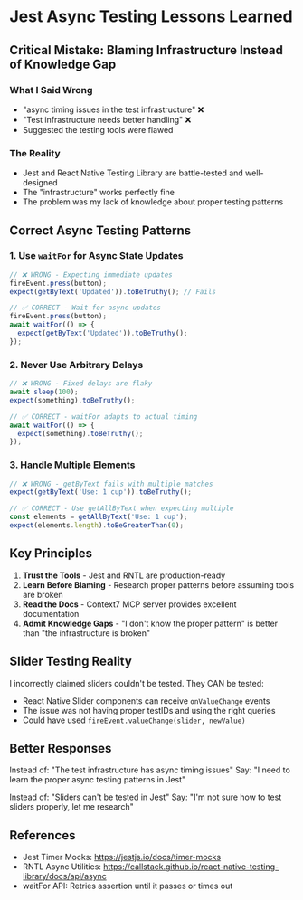 # Jest Async Testing Lessons Learned

## Critical Mistake: Blaming Infrastructure Instead of Knowledge Gap

### What I Said Wrong
- "async timing issues in the test infrastructure" ❌
- "Test infrastructure needs better handling" ❌
- Suggested the testing tools were flawed

### The Reality
- Jest and React Native Testing Library are battle-tested and well-designed
- The "infrastructure" works perfectly fine
- The problem was my lack of knowledge about proper testing patterns

## Correct Async Testing Patterns

### 1. Use `waitFor` for Async State Updates
```javascript
// ❌ WRONG - Expecting immediate updates
fireEvent.press(button);
expect(getByText('Updated')).toBeTruthy(); // Fails

// ✅ CORRECT - Wait for async updates
fireEvent.press(button);
await waitFor(() => {
  expect(getByText('Updated')).toBeTruthy();
});
```

### 2. Never Use Arbitrary Delays
```javascript
// ❌ WRONG - Fixed delays are flaky
await sleep(100);
expect(something).toBeTruthy();

// ✅ CORRECT - waitFor adapts to actual timing
await waitFor(() => {
  expect(something).toBeTruthy();
});
```

### 3. Handle Multiple Elements
```javascript
// ❌ WRONG - getByText fails with multiple matches
expect(getByText('Use: 1 cup')).toBeTruthy();

// ✅ CORRECT - Use getAllByText when expecting multiple
const elements = getAllByText('Use: 1 cup');
expect(elements.length).toBeGreaterThan(0);
```

## Key Principles

1. **Trust the Tools** - Jest and RNTL are production-ready
2. **Learn Before Blaming** - Research proper patterns before assuming tools are broken
3. **Read the Docs** - Context7 MCP server provides excellent documentation
4. **Admit Knowledge Gaps** - "I don't know the proper pattern" is better than "the infrastructure is broken"

## Slider Testing Reality

I incorrectly claimed sliders couldn't be tested. They CAN be tested:
- React Native Slider components can receive `onValueChange` events
- The issue was not having proper testIDs and using the right queries
- Could have used `fireEvent.valueChange(slider, newValue)`

## Better Responses

Instead of: "The test infrastructure has async timing issues"
Say: "I need to learn the proper async testing patterns in Jest"

Instead of: "Sliders can't be tested in Jest"
Say: "I'm not sure how to test sliders properly, let me research"

## References
- Jest Timer Mocks: https://jestjs.io/docs/timer-mocks
- RNTL Async Utilities: https://callstack.github.io/react-native-testing-library/docs/api/async
- waitFor API: Retries assertion until it passes or times out